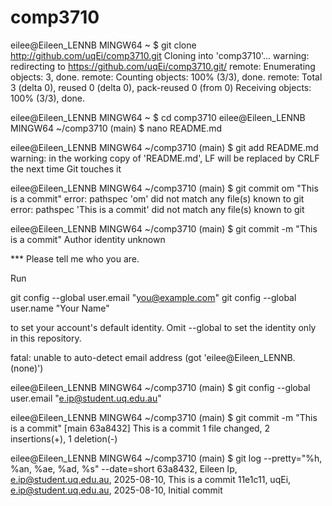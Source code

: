 # comp3710

eilee@Eileen_LENNB MINGW64 ~
$ git clone http://github.com/uqEi/comp3710.git
Cloning into 'comp3710'...
warning: redirecting to https://github.com/uqEi/comp3710.git/
remote: Enumerating objects: 3, done.
remote: Counting objects: 100% (3/3), done.
remote: Total 3 (delta 0), reused 0 (delta 0), pack-reused 0 (from 0)
Receiving objects: 100% (3/3), done.

eilee@Eileen_LENNB MINGW64 ~
$ cd comp3710
eilee@Eileen_LENNB MINGW64 ~/comp3710 (main)
$ nano README.md

eilee@Eileen_LENNB MINGW64 ~/comp3710 (main)
$ git add README.md
warning: in the working copy of 'README.md', LF will be replaced by CRLF the next time Git touches it

eilee@Eileen_LENNB MINGW64 ~/comp3710 (main)
$ git commit om "This is a commit"
error: pathspec 'om' did not match any file(s) known to git
error: pathspec 'This is a commit' did not match any file(s) known to git

eilee@Eileen_LENNB MINGW64 ~/comp3710 (main)
$ git commit -m "This is a commit"
Author identity unknown

*** Please tell me who you are.

Run

  git config --global user.email "you@example.com"
  git config --global user.name "Your Name"

to set your account's default identity.
Omit --global to set the identity only in this repository.

fatal: unable to auto-detect email address (got 'eilee@Eileen_LENNB.(none)')

eilee@Eileen_LENNB MINGW64 ~/comp3710 (main)
$ git config --global user.email "e.ip@student.uq.edu.au"

eilee@Eileen_LENNB MINGW64 ~/comp3710 (main)
$ git commit -m "This is a commit"
[main 63a8432] This is a commit
 1 file changed, 2 insertions(+), 1 deletion(-)

eilee@Eileen_LENNB MINGW64 ~/comp3710 (main)
$ git log --pretty="%h, %an, %ae, %ad, %s" --date=short
63a8432, Eileen Ip, e.ip@student.uq.edu.au, 2025-08-10, This is a commit
11e1c11, uqEi, e.ip@student.uq.edu.au, 2025-08-10, Initial commit
